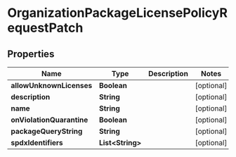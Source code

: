 
# OrganizationPackageLicensePolicyRequestPatch

## Properties
Name | Type | Description | Notes
------------ | ------------- | ------------- | -------------
**allowUnknownLicenses** | **Boolean** |  |  [optional]
**description** | **String** |  |  [optional]
**name** | **String** |  |  [optional]
**onViolationQuarantine** | **Boolean** |  |  [optional]
**packageQueryString** | **String** |  |  [optional]
**spdxIdentifiers** | **List&lt;String&gt;** |  |  [optional]



